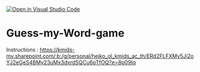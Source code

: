 [![Open in Visual Studio Code](https://classroom.github.com/assets/open-in-vscode-c66648af7eb3fe8bc4f294546bfd86ef473780cde1dea487d3c4ff354943c9ae.svg)](https://classroom.github.com/online_ide?assignment_repo_id=9515213&assignment_repo_type=AssignmentRepo)
# Guess-my-Word-game

Instructions : https://kmids-my.sharepoint.com/:b:/g/personal/heiko_ol_kmids_ac_th/ERd2FLFXMv5Ji2oYJ2eGeS4BMy23uMx3dxrdSQCu6pTfOQ?e=8p09Iq
